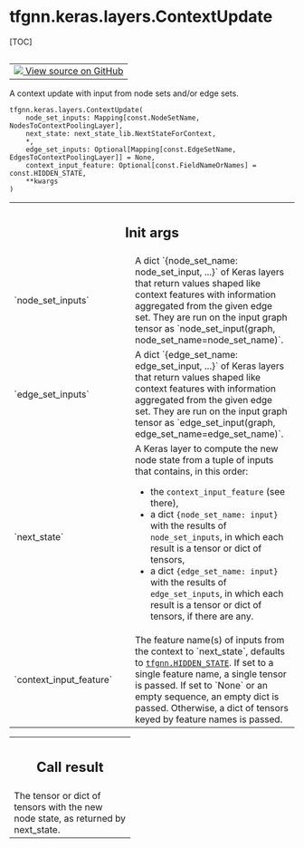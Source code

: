 # tfgnn.keras.layers.ContextUpdate

[TOC]

<!-- Insert buttons and diff -->

<table class="tfo-notebook-buttons tfo-api nocontent" align="left">
<td>
  <a target="_blank" href="https://github.com/tensorflow/gnn/tree/master/tensorflow_gnn/keras/layers/graph_update.py#L445-L542">
    <img src="https://www.tensorflow.org/images/GitHub-Mark-32px.png" />
    View source on GitHub
  </a>
</td>
</table>

A context update with input from node sets and/or edge sets.

<pre class="devsite-click-to-copy prettyprint lang-py tfo-signature-link">
<code>tfgnn.keras.layers.ContextUpdate(
    node_set_inputs: Mapping[const.NodeSetName, NodesToContextPoolingLayer],
    next_state: next_state_lib.NextStateForContext,
    *,
    edge_set_inputs: Optional[Mapping[const.EdgeSetName, EdgesToContextPoolingLayer]] = None,
    context_input_feature: Optional[const.FieldNameOrNames] = const.HIDDEN_STATE,
    **kwargs
)
</code></pre>



<!-- Placeholder for "Used in" -->

<!-- Tabular view -->

 <table class="responsive fixed orange">
<colgroup><col width="214px"><col></colgroup>
<tr><th colspan="2"><h2 class="add-link">Init args</h2></th></tr>

<tr> <td> `node_set_inputs`<a id="node_set_inputs"></a> </td> <td> A dict
`{node_set_name: node_set_input, ...}` of Keras layers that return values shaped
like context features with information aggregated from the given edge set. They
are run on the input graph tensor as `node_set_input(graph,
node_set_name=node_set_name)`. </td> </tr><tr> <td>
`edge_set_inputs`<a id="edge_set_inputs"></a> </td> <td> A dict `{edge_set_name:
edge_set_input, ...}` of Keras layers that return values shaped like context
features with information aggregated from the given edge set. They are run on
the input graph tensor as `edge_set_input(graph, edge_set_name=edge_set_name)`.
</td> </tr><tr> <td> `next_state`<a id="next_state"></a> </td> <td> A Keras
layer to compute the new node state from a tuple of inputs that contains, in
this order:

-   the `context_input_feature` (see there),
-   a dict `{node_set_name: input}` with the results of `node_set_inputs`, in
    which each result is a tensor or dict of tensors,
-   a dict `{edge_set_name: input}` with the results of `edge_set_inputs`,
    in which each result is a tensor or dict of tensors, if there are any.
    </td>
    </tr><tr>
    <td>
    `context_input_feature`<a id="context_input_feature"></a>
    </td>
    <td>
    The feature name(s) of inputs from the context to
    `next_state`, defaults to <a href="../../../tfgnn.md#HIDDEN_STATE"><code>tfgnn.HIDDEN_STATE</code></a>.
    If set to a single feature name, a single tensor is passed.
    If set to `None` or an empty sequence, an empty dict is passed.
    Otherwise, a dict of tensors keyed by feature names is passed.
    </td>
    </tr>
    </table>

<!-- Tabular view -->

 <table class="responsive fixed orange">
<colgroup><col width="214px"><col></colgroup>
<tr><th colspan="2"><h2 class="add-link">Call result</h2></th></tr>
<tr class="alt">
<td colspan="2">
The tensor or dict of tensors with the new node state, as returned by
next_state.
</td>
</tr>

</table>
